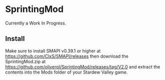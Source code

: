 # SprintingMod
Currently a Work In Progress.

## Install
Make sure to install SMAPI v0.39.1 or higher at https://github.com/ClxS/SMAPI/releases then download the SprintingMod.zip at https://github.com/oliverpl/SprintingMod/releases/tag/V2.0 and extract the contents into the Mods folder of your Stardew Valley game.
